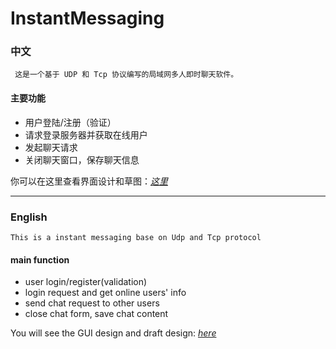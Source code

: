 InstantMessaging
================

### 中文
     
     这是一个基于 UDP 和 Tcp 协议编写的局域网多人即时聊天软件。
     
####  主要功能

-  用户登陆/注册（验证）
-  请求登录服务器并获取在线用户
-  发起聊天请求
-  关闭聊天窗口，保存聊天信息

你可以在这里查看界面设计和草图：[*这里*](http://kanlei.github.io/project/2014/01/08/instant-messaging/)

---

### English

    This is a instant messaging base on Udp and Tcp protocol
    
#### main function

- user login/register(validation)
- login request and get online users' info
- send chat request to other users
- close chat form, save chat content

You will see the GUI design and draft design: [*here*](http://kanlei.github.io/project/2014/01/08/instant-messaging/)

